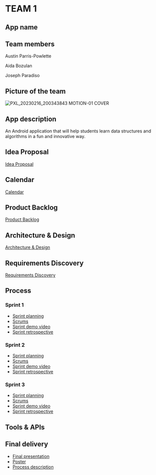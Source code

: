 # TEAM 1

## App name

## Team members

Austin Parris-Powlette

Aida Bozulan

Joseph Paradiso


## Picture of the team

![PXL_20230216_200343843 MOTION-01 COVER](https://user-images.githubusercontent.com/69426895/220960961-1f01e2ac-0e8d-431d-abc4-b1017689a92c.jpg)

## App description

An Android application that will help students learn data structures and algorithms in a fun and innovative way. 

## Idea Proposal
[Idea Proposal](https://docs.google.com/document/d/1xwMZD6h9YxY_G8SSdRE5bczhOR1s8koP/edit?usp=sharing&ouid=112424665803359998557&rtpof=true&sd=true)

## Calendar
[Calendar](https://calendar.google.com/calendar/u/0?cid=aXZoMmU3NjhzMjRkdGlxZWYwcXZvbzhxcjBAZ3JvdXAuY2FsZW5kYXIuZ29vZ2xlLmNvbQ)

## Product Backlog
[Product Backlog](https://docs.google.com/spreadsheets/d/1qkQGFd7u1pffvGAYsgrXPCA3b4YhBHpnb7P_2SfhN_E/edit?usp=sharing)

## Architecture & Design
[Architecture & Design]()

## Requirements Discovery
[Requirements Discovery](https://docs.google.com/document/d/1UYafZB6jhHgV5Y-hXIY69hxcS3HvwP_wVunTV1pj3oQ/edit?usp=sharing)
## Process

### Sprint 1

* [Sprint planning]()
* [Scrums]()
* [Sprint demo video]()
* [Sprint retrospective]()

### Sprint 2

* [Sprint planning]()
* [Scrums]()
* [Sprint demo video]()
* [Sprint retrospective]()

### Sprint 3

* [Sprint planning]()
* [Scrums]()
* [Sprint demo video]()
* [Sprint retrospective]()

## Tools & APIs

## Final delivery

* [Final presentation]()
* [Poster]()
* [Process description]()


